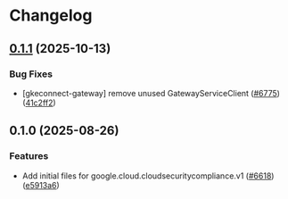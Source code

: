 # Changelog

## [0.1.1](https://github.com/googleapis/google-cloud-node/compare/cloudsecuritycompliance-v0.1.0...cloudsecuritycompliance-v0.1.1) (2025-10-13)


### Bug Fixes

* [gkeconnect-gateway] remove unused GatewayServiceClient ([#6775](https://github.com/googleapis/google-cloud-node/issues/6775)) ([41c2ff2](https://github.com/googleapis/google-cloud-node/commit/41c2ff2851b5fdadabf4f9bd3500167c34b32ff7))

## 0.1.0 (2025-08-26)


### Features

* Add initial files for google.cloud.cloudsecuritycompliance.v1 ([#6618](https://github.com/googleapis/google-cloud-node/issues/6618)) ([e5913a6](https://github.com/googleapis/google-cloud-node/commit/e5913a6b39805b6e7a5f397fe5ed6ac16766f130))
